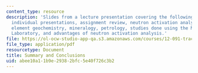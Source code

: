 ```yaml
---
content_type: resource
description: 'Slides from a lecture presentation covering the following topics: student''s
  individual presentations, assignment review, neutron activation analysis, trace
  element geochemistry, mineralogy, petrology, studies done using the MIT-EAPS INAA
  Laboratory, and advantages of neutron activation analysis.'
file: https://ol-ocw-studio-app-qa.s3.amazonaws.com/courses/12-091-trace-element-analysis-of-geological-biological-environmental-materials-by-neutron-activation-analysis-an-exposure-january-iap-2005/abee10a11b9e29382bfc5e40f726c3b2_session5a.pdf
file_type: application/pdf
resourcetype: Document
title: Summary and Conclusions
uid: abee10a1-1b9e-2938-2bfc-5e40f726c3b2
---
```

